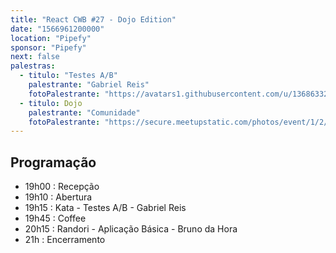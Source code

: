 ```yaml
---
title: "React CWB #27 - Dojo Edition"
date: "1566961200000"
location: "Pipefy"
sponsor: "Pipefy"
next: false
palestras:
  - titulo: "Testes A/B"
    palestrante: "Gabriel Reis"
    fotoPalestrante: "https://avatars1.githubusercontent.com/u/13686332?s=400&v=4"
  - titulo: Dojo
    palestrante: "Comunidade"
    fotoPalestrante: "https://secure.meetupstatic.com/photos/event/1/2/2/1/600_481324641.jpeg"
---
```


## Programação

- 19h00 : Recepção
- 19h10 : Abertura
- 19h15 : Kata - Testes A/B - Gabriel Reis
- 19h45 : Coffee
- 20h15 : Randori - Aplicação Básica - Bruno da Hora
- 21h : Encerramento
